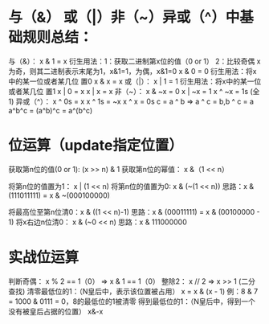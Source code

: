 # 与（&） 或（|）非（~）异或（^）中基础规则总结：
与（&）：
x & 1 = x  衍生用法：1：获取二进制第x位的值（0 or 1） 2：比较奇偶 x为奇，则其二进制表示末尾为1，x&1=1，为偶，x&1=0
x & 0 = 0  衍生用法：将x中的某一位或者某几位 置0
x & x = x
或（|）：
x | 1 = 1  衍生用法：将x中的某一位或者某几位 置1
x | 0 = x
x | x = x
非（~）：
x & ~x = 0
x | ~x = 1
x ^ ~x = 1s (全1)
异或（^）：
x ^ 0s = x
x ^ 1s = ~x
x ^ x = 0s
c = a ^ b => a ^ c = b,b ^ c = a
a^b^c = (a^b)^c = a^(b^c)

# 位运算（update指定位置）
获取第n位的值(0 or 1): (x >> n) & 1
获取第n位的幂值：       x &（1 << n）

将第n位的值置为1：      x | (1 << n)
将第n位的值置为0:       x & (~(1 << n)) 思路：x & (111011111) = x & ~(000100000)

将最高位至第n位清0：x & ((1 << n)-1)  思路：x & (00011111) = x & (00100000 - 1)
将x右边n位清0： x & (~0 << n)  思路：x & 111000000 

# 实战位运算
判断奇偶：
x % 2 == 1（0） =>   x & 1 == 1（0）
整除2：
x // 2   =>  x >> 1  (二分查找)
清零最低位的1：（N皇后中，表示该位置被占用）
x = x & (x - 1)  例：8 & 7 = 1000 & 0111 = 0，8的最低位的1被清零
得到最低位的1：（N皇后中，得到一个没有被皇后占据的位置）
x&-x
